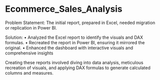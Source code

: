 # Ecommerce_Sales_Analysis

Problem Statement: The initial report, prepared in Excel, needed migration or replication in Power BI. 

Solution:
• Analyzed the Excel report to identify the visuals and DAX formulas.
• Recreated the report in Power BI, ensuring it mirrored the original.
• Enhanced the dashboard with interactive visuals and comprehensive insights

Creating these reports involved diving into data analysis, meticulous recreation of visuals, and applying DAX formulas to generate calculated columns and measures. 
 

